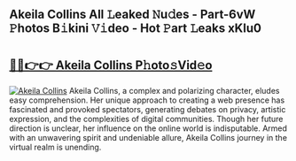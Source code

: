 ## Akeila Collins All 𝙻eaked 𝙽u𝚍es - Part-6vW 𝙿hotos B𝚒kini 𝚅𝚒deo - Hot 𝙿art 𝙻eaks xKlu0

# <h2><a href="http://ld1ofj.urlbe.top/?page=Akeila+Collins">🔗🔗👉👉 Akeila Collins P𝚑oto𝚜Vid𝚎o</a></h2>

[![Akeila Collins](https://i.imgur.com/eBuTRDB.gif)](http://ld1ofj.urlbe.top/?page=Akeila+Collins)
Akeila Collins, a complex and polarizing character, eludes easy comprehension. Her unique approach to creating a web presence has fascinated and provoked spectators, generating debates on privacy, artistic expression, and the complexities of digital communities. Though her future direction is unclear, her influence on the online world is indisputable. Armed with an unwavering spirit and undeniable allure, Akeila Collins journey in the virtual realm is unending.
